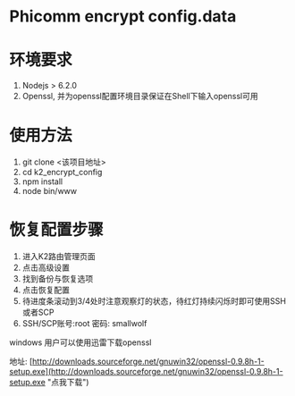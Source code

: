 # Phicomm encrypt config.data

# 环境要求

1. Nodejs > 6.2.0
1. Openssl, 并为openssl配置环境目录保证在Shell下输入openssl可用

# 使用方法

1. git clone <该项目地址>
1. cd k2_encrypt_config
1. npm install
1. node bin/www

# 恢复配置步骤

1. 进入K2路由管理页面
1. 点击高级设置
1. 找到备份与恢复选项
1. 点击恢复配置
1. 待进度条滚动到3/4处时注意观察灯的状态，待红灯持续闪烁时即可使用SSH或者SCP
1. SSH/SCP账号:root   密码: smallwolf

windows 用户可以使用迅雷下载openssl

地址: [http://downloads.sourceforge.net/gnuwin32/openssl-0.9.8h-1-setup.exe](http://downloads.sourceforge.net/gnuwin32/openssl-0.9.8h-1-setup.exe "点我下载")

